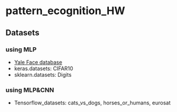 # pattern_ecognition_HW
## Datasets
### using MLP
* [Yale Face database](http://vision.ucsd.edu/content/yale-face-database)
* keras.datasets: CIFAR10
* sklearn.datasets: Digits

### using MLP&CNN
* Tensorflow_datasets: cats_vs_dogs, horses_or_humans, eurosat
